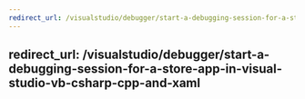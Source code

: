 ```yaml
---
redirect_url: /visualstudio/debugger/start-a-debugging-session-for-a-store-app-in-visual-studio-vb-csharp-cpp-and-xaml
---
```

redirect_url: /visualstudio/debugger/start-a-debugging-session-for-a-store-app-in-visual-studio-vb-csharp-cpp-and-xaml
---